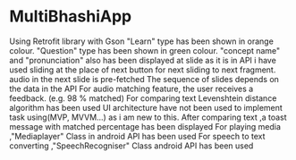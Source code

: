 # MultiBhashiApp
Using Retrofit library with Gson
"Learn" type has been shown in orange colour.
"Question" type has been shown in green colour.
"concept name" and "pronunciation" also has been displayed at slide as it is in API
i have used sliding at the place of next button for next sliding to next fragment.
audio in the next slide is pre-fetched
The sequence of slides  depends on the data in the API
For audio matching feature, the user receives a feedback. (e.g.  98 % matched)
For comparing text Levenshtein distance algorithm has been used
UI architecture have not been used to implement  task using(MVP, MVVM...) as i am new to this.
After comparing text ,a toast message with matched percentage has been displayed
For playing media ,"Mediaplayer" Class in android API has been used 
For speech to text converting ,"SpeechRecogniser" Class android API has been used
